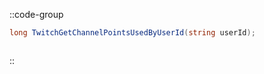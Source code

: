 ::code-group
  ```csharp [Method]
  long TwitchGetChannelPointsUsedByUserId(string userId); 
  ```
  ```csharp [Example]

  ```
::